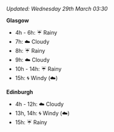 *Updated: Wednesday 29th March 03:30*

**Glasgow**

* 4h - 6h: :umbrella: Rainy
* 7h: :cloud: Cloudy
* 8h: :umbrella: Rainy
* 9h: :cloud: Cloudy
* 10h - 14h: :umbrella: Rainy
* 15h: :cyclone: Windy (:cloud:)

**Edinburgh**

* 4h - 12h: :cloud: Cloudy
* 13h, 14h: :cyclone: Windy (:cloud:)
* 15h: :umbrella: Rainy
